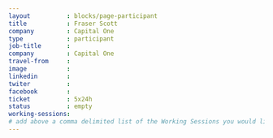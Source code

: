 ```yaml
---
layout          : blocks/page-participant
title           : Fraser Scott
company         : Capital One
type            : participant
job-title       :
company         : Capital One
travel-from     :
image           :
linkedin        :
twiter          :
facebook        :
ticket          : 5x24h
status          : empty
working-sessions:
# add above a comma delimited list of the Working Sessions you would like to attend (use the session's title)
---
```


<!-- put more details about participant here -->

